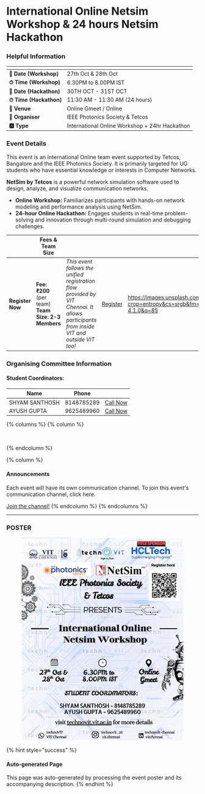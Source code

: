 # International Online Netsim Workshop & 24 hours Netsim Hackathon

### Helpful Information

<table data-view="cards"><thead><tr><th></th><th></th></tr></thead><tbody><tr><td><strong>📅 Date (Workshop)</strong></td><td>27th Oct &#x26; 28th Oct</td></tr><tr><td><strong>⏱ Time (Workshop)</strong></td><td>6.30PM to 8.00PM IST</td></tr><tr><td><strong>📅 Date (Hackathon)</strong></td><td>30TH OCT - 31ST OCT</td></tr><tr><td><strong>⏱ Time (Hackathon)</strong></td><td>11:30 AM - 11:30 AM (24 hours)</td></tr><tr><td><strong>📍 Venue</strong></td><td>Online Gmeet / Online</td></tr><tr><td><strong>👤 Organiser</strong></td><td>IEEE Photonics Society &#x26; Tetcos</td></tr><tr><td><strong>🅰️ Type</strong></td><td>International Online Workshop + 24hr Hackathon</td></tr></tbody></table>

### Event Details

This event is an International Online team event supported by Tetcos, Bangalore and the IEEE Photonics Society. It is primarily targeted for UG students who have essential knowledge or interests in Computer Networks.

**NetSim by Tetcos** is a powerful network simulation software used to design, analyze, and visualize communication networks.

* **Online Workshop:** Familiarizes participants with hands-on network modeling and performance analysis using NetSim.
* **24-hour Online Hackathon:** Engages students in real-time problem-solving and innovation through multi-round simulation and debugging challenges.

<table data-card-size="large" data-view="cards" data-full-width="false"><thead><tr><th></th><th>Fees &#x26; Team Size</th><th></th><th></th><th data-hidden data-card-cover data-type="image">Cover image</th></tr></thead><tbody><tr><td><h4>Register Now</h4></td><td><strong>Fee: ₹200</strong> (per team)<br><strong>Team Size: 2-3 Members</strong></td><td><em>This event follows the unified registration flow provided by VIT Chennai. It allows participants from inside VIT and outside VIT too!</em></td><td><a href="https://chennaievents.vit.ac.in/technovit/" class="button primary" data-icon="rocket-launch">Register</a></td><td><a href="https://images.unsplash.com/photo-1607000975574-0b425df6975a?crop=entropy&#x26;cs=srgb&#x26;fm=jpg&#x26;ixid=M3wxOTcwMjR8MHwxfHNlYXJjaHwxfHxnbyUyMGZvciUyMGl0fGVufDB8fHx8MTc2MTMwMTA2N3ww&#x26;ixlib=rb-4.1.0&#x26;q=85">https://images.unsplash.com/photo-1607000975574-0b425df6975a?crop=entropy&#x26;cs=srgb&#x26;fm=jpg&#x26;ixid=M3wxOTcwMjR8MHwxfHNlYXJjaHwxfHxnbyUyMGZvciUyMGl0fGVufDB8fHx8MTc2MTMwMTA2N3ww&#x26;ixlib=rb-4.1.0&#x26;q=85</a></td></tr></tbody></table>

### Organising Committee Information

#### Student Coordinators:

<table data-card-size="large" data-view="cards"><thead><tr><th>Name</th><th>Phone</th><th></th></tr></thead><tbody><tr><td>SHYAM SANTHOSH</td><td>8148785289</td><td><a href="tel:8148785289" class="button secondary">Call Now</a></td></tr><tr><td>AYUSH GUPTA</td><td>9625489960</td><td><a href="tel:9625489960" class="button secondary">Call Now</a></td></tr></tbody></table>

{% columns %}
{% column %}
<figure><img src="https://images.unsplash.com/photo-1650897877751-4446f52a0cb3?crop=entropy&#x26;cs=srgb&#x26;fm=jpg&#x26;ixid=M3wxOTcwMjR8MHwxfHNlYXJjaHw2fHxhbm5vdW5jZW1lbnR8ZW58MHx8fHwxNzYxMjQ2MzUxfDA&#x26;ixlib=rb-4.1.0&#x26;q=85" alt=""><figcaption></figcaption></figure>
{% endcolumn %}

{% column %}
#### Announcements

Each event will have its own communication channel. To join this event's communication channel, click here.

<a href="https://chennaievents.vit.ac.in/technovit/" class="button primary" data-icon="bullhorn">Join the channel!</a>
{% endcolumn %}
{% endcolumns %}

***

### POSTER

<figure><img src="../../.gitbook/assets/image (22).png" alt=""><figcaption></figcaption></figure>

{% hint style="success" %}
#### Auto-generated Page

This page was auto-generated by processing the event poster and its accompanying description.
{% endhint %}
